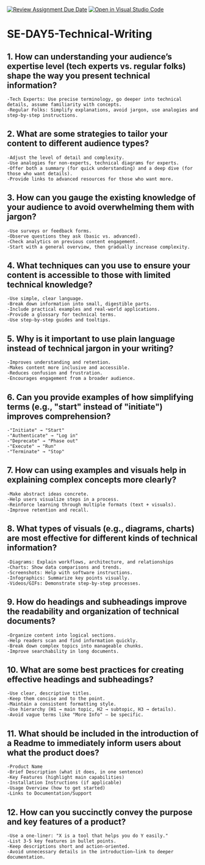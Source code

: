 [![Review Assignment Due Date](https://classroom.github.com/assets/deadline-readme-button-22041afd0340ce965d47ae6ef1cefeee28c7c493a6346c4f15d667ab976d596c.svg)](https://classroom.github.com/a/zsAR-pyY)
[![Open in Visual Studio Code](https://classroom.github.com/assets/open-in-vscode-2e0aaae1b6195c2367325f4f02e2d04e9abb55f0b24a779b69b11b9e10269abc.svg)](https://classroom.github.com/online_ide?assignment_repo_id=18892559&assignment_repo_type=AssignmentRepo)
# SE-DAY5-Technical-Writing
## 1. How can understanding your audience’s expertise level (tech experts vs. regular folks) shape the way you present technical information?
    -Tech Experts: Use precise terminology, go deeper into technical details, assume familiarity with concepts.
    -Regular Folks: Simplify explanations, avoid jargon, use analogies and step-by-step instructions.
    
## 2. What are some strategies to tailor your content to different audience types?
    -Adjust the level of detail and complexity.
    -Use analogies for non-experts, technical diagrams for experts.
    -Offer both a summary (for quick understanding) and a deep dive (for those who want details).
    -Provide links to advanced resources for those who want more.

## 3. How can you gauge the existing knowledge of your audience to avoid overwhelming them with jargon?
    -Use surveys or feedback forms.
    -Observe questions they ask (basic vs. advanced).
    -Check analytics on previous content engagement.
    -Start with a general overview, then gradually increase complexity.

## 4. What techniques can you use to ensure your content is accessible to those with limited technical knowledge?
    -Use simple, clear language.
    -Break down information into small, digestible parts.
    -Include practical examples and real-world applications.
    -Provide a glossary for technical terms.
    -Use step-by-step guides and tooltips.

## 5. Why is it important to use plain language instead of technical jargon in your writing?
    -Improves understanding and retention.
    -Makes content more inclusive and accessible.
    -Reduces confusion and frustration.
    -Encourages engagement from a broader audience.

## 6. Can you provide examples of how simplifying terms (e.g., "start" instead of "initiate") improves comprehension?
    -"Initiate" → "Start"
    -"Authenticate" → "Log in"
    -"Deprecate" → "Phase out"
    -"Execute" → "Run"
    -"Terminate" → "Stop"

## 7. How can using examples and visuals help in explaining complex concepts more clearly?
    -Make abstract ideas concrete.
    -Help users visualize steps in a process.
    -Reinforce learning through multiple formats (text + visuals).
    -Improve retention and recall.

## 8. What types of visuals (e.g., diagrams, charts) are most effective for different kinds of technical information?
    -Diagrams: Explain workflows, architecture, and relationships
    -Charts: Show data comparisons and trends.
    -Screenshots: Help with software instructions.
    -Infographics: Summarize key points visually.
    -Videos/GIFs: Demonstrate step-by-step processes.

## 9. How do headings and subheadings improve the readability and organization of technical documents?
    -Organize content into logical sections.
    -Help readers scan and find information quickly.
    -Break down complex topics into manageable chunks.
    -Improve searchability in long documents.

## 10. What are some best practices for creating effective headings and subheadings?
    -Use clear, descriptive titles.
    -Keep them concise and to the point.
    -Maintain a consistent formatting style.
    -Use hierarchy (H1 → main topic, H2 → subtopic, H3 → details).
    -Avoid vague terms like "More Info" – be specific.

## 11. What should be included in the introduction of a Readme to immediately inform users about what the product does?
    -Product Name
    -Brief Description (what it does, in one sentence)
    -Key Features (highlight main capabilities)
    -Installation Instructions (if applicable)
    -Usage Overview (how to get started)
    -Links to Documentation/Support

## 12. How can you succinctly convey the purpose and key features of a product?
    -Use a one-liner: "X is a tool that helps you do Y easily."
    -List 3-5 key features in bullet points.
    -Keep descriptions short and action-oriented.
    -Avoid unnecessary details in the introduction—link to deeper documentation.

